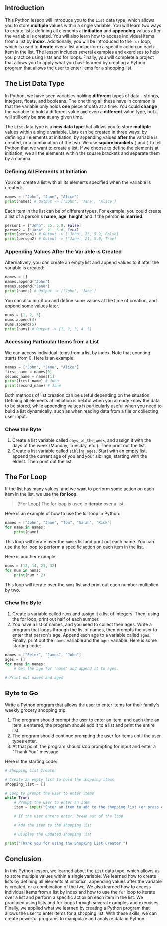 ## Introduction
This Python lesson will introduce you to the `List` data type, which allows you to store **multiple** values within a single variable. You will learn two ways to create lists: defining all elements at **initiation** and **appending** values after the variable is created. You will also learn how to access individual items from a list by **index**. Additionally, you will be introduced to the `for` loop, which is used to **iterate** over a list and perform a specific action on each item in the list. The lesson includes several examples and exercises to help you practice using lists and for loops. Finally, you will complete a project that allows you to apply what you have learned by creating a Python program that allows the user to enter items for a shopping list.

## The List Data Type

In Python, we have seen variables holding **different** types of data - strings, integers, floats, and booleans. The one thing all these have in common is that the variable only holds **one** piece of data at a time. You could **change** the variable to hold a different value and even a **different** value type, but it will still only be **one** at any given time.

The `List` data type is a **new data type** that allows you to store **multiple** values within a single variable. Lists can be created in three ways: by defining all elements at initiation, by appending values **after** the variable is created, or a combination of the two.
We use **square brackets** `[` and `]` to tell Python that we want to create a list. If we choose to define the elements at initiation, we all the elements within the square brackets and separate them by a comma.

### Defining All Elements at Initiation

You can create a list with all its elements specified when the variable is created:

```python
names = ["John", "Jane", "Alice"]
print(names) # Output -> ['John', 'Jane', 'Alice']
```

Each item in the list can be of different types. For example, you could create a list of a person's **name**, **age**, **height**, and if the person **is married**.

```python
person1 = ["John", 25, 5.9, False]
person2 = ["Jane", 21, 5.0, True]
print(person1) # Output -> ['John', 25, 5.9, False]
print(person2) # Output -> ['Jane', 21, 5.0, True]
```

### Appending Values After the Variable is Created

Alternatively, you can create an empty list and append values to it after the variable is created:

```python
names = []
names.append("John")
names.append("Jane")
print(names) # Output -> ['John', 'Jane']
```

You can also mix it up and define some values at the time of creation, and append some values later.

```python
nums = [1, 2, 3]
nums.append(4)
nums.append(5)
print(nums) # Output -> [1, 2, 3, 4, 5]
```

### Accessing Particular Items from a List

We can access individual items from a list by index. Note that counting starts from 0. Here is an example:

```python
names = ["John", "Jane", "Alice"]
first_name = names[0]
second_name = names[1]
print(first_name) # John
print(second_name) # Jane
```

Both methods of list creation can be useful depending on the situation. Defining all elements at initiation is helpful when you already know the data to be stored, while appending values is particularly useful when you need to build a list dynamically, such as when reading data from a file or collecting user input.

### Chew the Byte
1. Create a list variable called `days_of_the_week`, and assign it with the days of the week (Monday, Tuesday, etc.). Then print out the list.
2. Create a list variable called `sibling_ages`. Start with an empty list, append the current age of you and your siblings, starting with the eldest. Then print out the list.

## The For Loop

If the list has many values, and we want to perform some action on each item in the list, we use the **for loop**. 

> [!For Loop]
> The for loop is used to **iterate** over a list.

Here is an example of how to use the for loop in Python:

```python
names = ["John", "Jane", "Tom", "Sarah", "Rick"]
for name in names:
    print(name)
```

This loop will iterate over the `names` list and print out each name. You can use the for loop to perform a specific action on each item in the list.

Here is another example:

```python
nums = [12, 14, 21, 32]
for num in nums:
    print(num * 2)
```

This loop will iterate over the `nums` list and print out each number multiplied by two.

### Chew the Byte
1. Create a variable called `nums` and assign it a list of integers. Then, using the for loop, print out half of each number.
2. You have a list of names, and you need to collect their ages. Write a program that loops through the list of names, then prompts the user to enter that person's age. Append each age to a variable called `ages`. Finally, print out the `names` variable and the `ages` variable. Here is some starting code:
```python
names = ["Peter", "James", "John"]
ages = []
for name in names:
	# Get the age for 'name' and append it to ages.

# Print out names and ages

```

## Byte to Go

Write a Python program that allows the user to enter items for their family's weekly grocery shopping trip. 
1. The program should prompt the user to enter an item, and each time an item is entered, the program should add it to a list and print the entire list. 
2. The program should continue prompting the user for items until the user types enter. 
3. At that point, the program should stop prompting for input and enter a "Thank You" message.

Here is the starting code:
```python
# Shopping List Creator

# Create an empty list to hold the shopping items
shopping_list = []

# Loop to prompt the user to enter items
while True:
    # Prompt the user to enter an item
    item = input("Enter an item to add to the shopping list (or press enter to quit): ")

    # If the user enters enter, break out of the loop

    # Add the item to the shopping list

    # Display the updated shopping list

print("Thank you for using the Shopping List Creator!")
```

## Conclusion

In this Python lesson, we learned about the `List` data type, which allows us to store multiple values within a single variable. We learned how to create lists by defining all elements at initiation, appending values after the variable is created, or a combination of the two. We also learned how to access individual items from a list by index and how to use the `for` loop to iterate over a list and perform a specific action on each item in the list. We practiced using lists and for loops through several examples and exercises. Finally, we applied what we learned by creating a Python program that allows the user to enter items for a shopping list. With these skills, we can create powerful programs to manipulate and analyze data in Python.